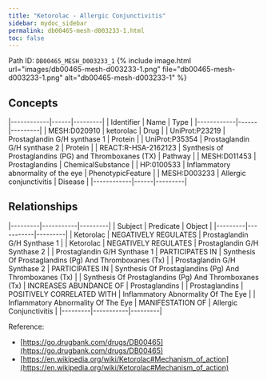 ```yaml
---
title: "Ketorolac - Allergic Conjunctivitis"
sidebar: mydoc_sidebar
permalink: db00465-mesh-d003233-1.html
toc: false 
---
```



Path ID: `DB00465_MESH_D003233_1`
{% include image.html url="images/db00465-mesh-d003233-1.png" file="db00465-mesh-d003233-1.png" alt="db00465-mesh-d003233-1" %}

## Concepts

|------------|------|---------|
| Identifier | Name | Type    |
|------------|------|---------|
| MESH:D020910 | ketorolac | Drug |
| UniProt:P23219 | Prostaglandin G/H synthase 1 | Protein |
| UniProt:P35354 | Prostaglandin G/H synthase 2 | Protein |
| REACT:R-HSA-2162123 | Synthesis of Prostaglandins (PG) and Thromboxanes (TX) | Pathway |
| MESH:D011453 | Prostaglandins | ChemicalSubstance |
| HP:0100533 | Inflammatory abnormality of the eye | PhenotypicFeature |
| MESH:D003233 | Allergic conjunctivitis | Disease |
|------------|------|---------|

## Relationships

|---------|-----------|---------|
| Subject | Predicate | Object  |
|---------|-----------|---------|
| Ketorolac | NEGATIVELY REGULATES | Prostaglandin G/H Synthase 1 |
| Ketorolac | NEGATIVELY REGULATES | Prostaglandin G/H Synthase 2 |
| Prostaglandin G/H Synthase 1 | PARTICIPATES IN | Synthesis Of Prostaglandins (Pg) And Thromboxanes (Tx) |
| Prostaglandin G/H Synthase 2 | PARTICIPATES IN | Synthesis Of Prostaglandins (Pg) And Thromboxanes (Tx) |
| Synthesis Of Prostaglandins (Pg) And Thromboxanes (Tx) | INCREASES ABUNDANCE OF | Prostaglandins |
| Prostaglandins | POSITIVELY CORRELATED WITH | Inflammatory Abnormality Of The Eye |
| Inflammatory Abnormality Of The Eye | MANIFESTATION OF | Allergic Conjunctivitis |
|---------|-----------|---------|

Reference: 
  - [https://go.drugbank.com/drugs/DB00465](https://go.drugbank.com/drugs/DB00465)
  - [https://en.wikipedia.org/wiki/Ketorolac#Mechanism_of_action](https://en.wikipedia.org/wiki/Ketorolac#Mechanism_of_action)
